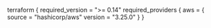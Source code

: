 terraform {
  required_version = ">= 0.14"
  required_providers {
    aws = {
      source = "hashicorp/aws"
      version = "3.25.0"
    }
  }
